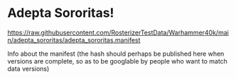 # Adepta Sororitas!

https://raw.githubusercontent.com/RosterizerTestData/Warhammer40k/main/adepta_sororitas/adepta_sororitas.manifest

Info about the manifest (the hash should perhaps be published here when versions are complete, so as to be googlable by people who want to match data versions)
